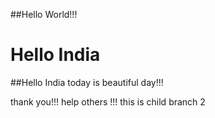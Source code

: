 ##Hello World!!!
# Hello India

##Hello India 
today is beautiful day!!!

thank you!!!
help others !!!
this is child branch 2
